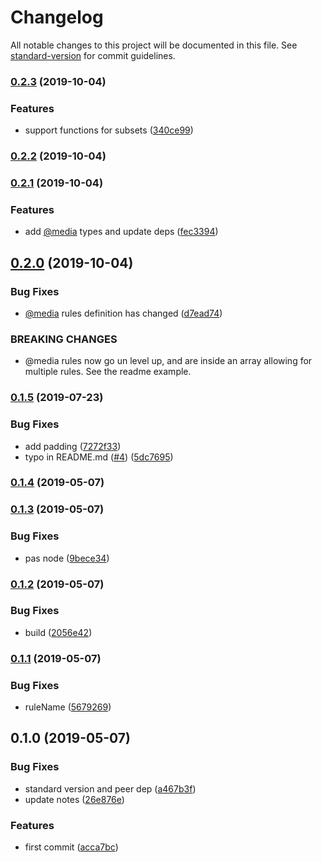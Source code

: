 # Changelog

All notable changes to this project will be documented in this file. See [standard-version](https://github.com/conventional-changelog/standard-version) for commit guidelines.

### [0.2.3](https://github.com/knownasilya/subsetcss/compare/v0.2.2...v0.2.3) (2019-10-04)

### Features

- support functions for subsets ([340ce99](https://github.com/knownasilya/subsetcss/commit/340ce99))

### [0.2.2](https://github.com/knownasilya/subsetcss/compare/v0.2.1...v0.2.2) (2019-10-04)

### [0.2.1](https://github.com/knownasilya/subsetcss/compare/v0.2.0...v0.2.1) (2019-10-04)

### Features

- add [@media](https://github.com/media) types and update deps ([fec3394](https://github.com/knownasilya/subsetcss/commit/fec3394))

## [0.2.0](https://github.com/knownasilya/subsetcss/compare/v0.1.5...v0.2.0) (2019-10-04)

### Bug Fixes

- [@media](https://github.com/media) rules definition has changed ([d7ead74](https://github.com/knownasilya/subsetcss/commit/d7ead74))

### BREAKING CHANGES

- @media rules now go un level up, and are inside an array allowing for multiple rules. See the readme example.

### [0.1.5](https://github.com/knownasilya/subsetcss/compare/v0.1.4...v0.1.5) (2019-07-23)

### Bug Fixes

- add padding ([7272f33](https://github.com/knownasilya/subsetcss/commit/7272f33))
- typo in README.md ([#4](https://github.com/knownasilya/subsetcss/issues/4)) ([5dc7695](https://github.com/knownasilya/subsetcss/commit/5dc7695))

### [0.1.4](https://github.com/knownasilya/subsetcss/compare/v0.1.3...v0.1.4) (2019-05-07)

### [0.1.3](https://github.com/knownasilya/subsetcss/compare/v0.1.2...v0.1.3) (2019-05-07)

### Bug Fixes

- pas node ([9bece34](https://github.com/knownasilya/subsetcss/commit/9bece34))

### [0.1.2](https://github.com/knownasilya/subsetcss/compare/v0.1.1...v0.1.2) (2019-05-07)

### Bug Fixes

- build ([2056e42](https://github.com/knownasilya/subsetcss/commit/2056e42))

### [0.1.1](https://github.com/knownasilya/subsetcss/compare/v0.1.0...v0.1.1) (2019-05-07)

### Bug Fixes

- ruleName ([5679269](https://github.com/knownasilya/subsetcss/commit/5679269))

## 0.1.0 (2019-05-07)

### Bug Fixes

- standard version and peer dep ([a467b3f](https://github.com/knownasilya/subsetcss/commit/a467b3f))
- update notes ([26e876e](https://github.com/knownasilya/subsetcss/commit/26e876e))

### Features

- first commit ([acca7bc](https://github.com/knownasilya/subsetcss/commit/acca7bc))
